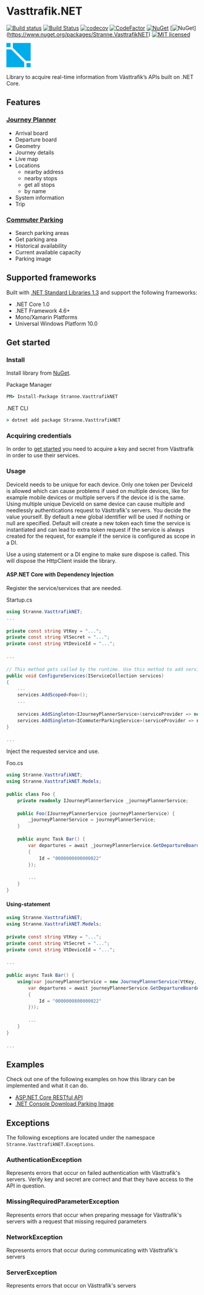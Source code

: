 # Vasttrafik.NET

[![Build status](https://ci.appveyor.com/api/projects/status/k10x9ttx3dof7aqu?svg=true)](https://ci.appveyor.com/project/stranne/vasttrafik-net)
[![Build Status](https://travis-ci.org/stranne/Vasttrafik.NET.svg?branch=master)](https://travis-ci.org/stranne/Vasttrafik.NET)
[![codecov](https://codecov.io/gh/stranne/Vasttrafik.NET/branch/master/graph/badge.svg)](https://codecov.io/gh/stranne/Vasttrafik.NET)
[![CodeFactor](https://www.codefactor.io/repository/github/stranne/vasttrafik.net/badge/master)](https://www.codefactor.io/repository/github/stranne/vasttrafik.net/overview/master)
[![NuGet](https://img.shields.io/nuget/v/Stranne.VasttrafikNET.svg?maxAge=259200)](https://www.nuget.org/packages/Stranne.VasttrafikNET)
[![NuGet](https://img.shields.io/nuget/dt/Stranne.VasttrafikNET.svg)]
(https://www.nuget.org/packages/Stranne.VasttrafikNET)
[![MIT licensed](https://img.shields.io/badge/license-MIT-blue.svg)](https://raw.githubusercontent.com/stranne/Vasttrafik.NET/master/LICENSE)

![Vasttrafik.NET logo](resources/logo-small.png)

Library to acquire real-time information from Västtrafik’s APIs built on .NET Core.

## Features

### [Journey Planner](https://developer.vasttrafik.se/portal/#/api/Reseplaneraren/v2/landerss)

* Arrival board
* Departure board
* Geometry
* Journey details
* Live map
* Locations
  * nearby address
  * nearby stops
  * get all stops
  * by name
* System information
* Trip

### [Commuter Parking](https://developer.vasttrafik.se/portal/#/api/SPP/v2/landerss)

* Search parking areas
* Get parking area
* Historical availability
* Current available capacity
* Parking image

## Supported frameworks

Built with [.NET Standard Libraries 1.3](https://docs.microsoft.com/en-us/dotnet/articles/standard/library) and support the following frameworks:

* .NET Core 1.0
* .NET Framework 4.6+
* Mono/Xamarin Platforms
* Universal Windows Platform 10.0

## Get started

### Install

Install library from [NuGet](https://www.nuget.org/packages/Stranne.VasttrafikNET/).

Package Manager

```cmd
PM> Install-Package Stranne.VasttrafikNET
```

.NET CLI

```cmd
> dotnet add package Stranne.VasttrafikNET
```

### Acquiring credentials

In order to [get started](https://developer.vasttrafik.se/portal/#/guides/get-started) you need to acquire a key and secret from Västtrafik in order to use their services.

### Usage

DeviceId needs to be unique for each device. Only one token per DeviceId is allowed which can cause problems if used on multiple devices, like for example mobile devices or multiple servers if the device id is the same. Using multiple unique DeviceId on same device can cause multiple and needlessly authentications request to Västtrafik's servers. You decide the value yourself. By default a new global identifier will be used if nothing or null are specified. Default will create a new token each time the service is instantiated and can lead to extra token request if the service is always created for the request, for example if the service is configured as scope in a DI.

Use a using statement or a DI engine to make sure dispose is called. This will dispose the HttpClient inside the library.

#### ASP.NET Core with Dependency Injection

Register the service/services that are needed.

Startup.cs

```cs
using Stranne.VasttrafikNET;
...

private const string VtKey = "...";
private const string VtSecret = "...";
private const string VtDeviceId = "...";

...

// This method gets called by the runtime. Use this method to add services to the container.
public void ConfigureServices(IServiceCollection services)
{
    ...
    services.AddScoped<Foo>();
    ...

    services.AddSingleton<IJourneyPlannerService>(serviceProvider => new JourneyPlannerService(VtKey, VtSecret, VtDeviceId));
    services.AddSingleton<ICommuterParkingService>(serviceProvider => new CommuterParkingService(VtKey, VtSecret, VtDeviceId));
}

...
```

Inject the requested service and use.

Foo.cs

```cs
using Stranne.VasttrafikNET;
using Stranne.VasttrafikNET.Models;

public class Foo {
    private readonly IJourneyPlannerService _journeyPlannerService;

    public Foo(IJourneyPlannerService journeyPlannerService) {
        _journeyPlannerService = journeyPlannerService;
    }

    public async Task Bar() {
        var departures = await _journeyPlannerService.GetDepartureBoardAsync(new BoardOptions
        {
            Id = "0000000800000022"
        });

        ...
    }
}
```

#### Using-statement

```cs
using Stranne.VasttrafikNET;
using Stranne.VasttrafikNET.Models;

private const string VtKey = "...";
private const string VtSecret = "...";
private const string VtDeviceId = "...";

...

public async Task Bar() {
    using(var journeyPlannerService = new JourneyPlannerService(VtKey, VtSecret, VtDeviceId)) {
        var departures = await journeyPlannerService.GetDepartureBoardAsync(new BoardOptions
        {
            Id = "0000000800000022"
        }));

        ...
    }
}

...
```

## Examples

Check out one of the following examples on how this library can be implemented and what it can do.

* [ASP.NET Core RESTful API](src/Examples/Stranne.VasttrafikNET.Examples.Api/README.md)
* [.NET Console Download Parking Image](src/Examples/Stranne.VasttrafikNET.Examples.DownloadParkingImage/README.md)

## Exceptions

The following exceptions are located under the namespace ``Stranne.VasttrafikNET.Exceptions``.

### AuthenticationException
Represents errors that occur on failed authentication with Västtrafik's servers. Verify key and secret are correct and that they have access to the API in question.
### MissingRequiredParameterException
Represents errors that occur when preparing message for Västtrafik's servers with a request that missing required parameters
### NetworkException
Represents errors that occur during communicating with Västtrafik's servers
### ServerException
Represents errors that occur on Västtrafik's servers